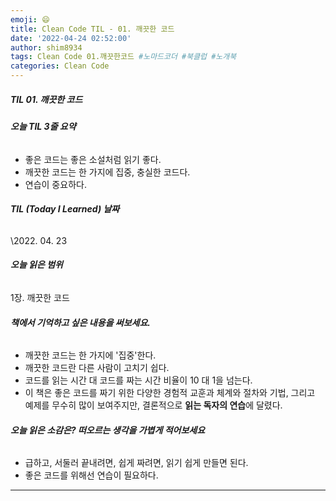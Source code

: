 ```yaml
---
emoji: 😄
title: Clean Code TIL - 01. 깨끗한 코드
date: '2022-04-24 02:52:00'
author: shim8934
tags: Clean Code 01.깨끗한코드 #노마드코더 #북클럽 #노개북
categories: Clean Code
---
```

##### TIL 01. 깨끗한 코드
###### **오늘 TIL 3줄 요약**

- 좋은 코드는 좋은 소설처럼 읽기 좋다.
- 깨끗한 코드는 한 가지에 집중, 충실한 코드다.
- 연습이 중요하다.


###### **TIL (Today I Learned) 날짜**

\2022. 04. 23



###### **오늘 읽은 범위**

1장. 깨끗한 코드



###### **책에서 기억하고 싶은 내용을 써보세요.**

- 깨끗한 코드는 한 가지에 '집중'한다.
- 깨끗한 코드란 다른 사람이 고치기 쉽다.
- 코드를 읽는 시간 대 코드를 짜는 시간 비율이 10 대 1을 넘는다.
- 이 책은 좋은 코드를 짜기 위한 다양한 경험적 교훈과 체계와 절차와 기법, 그리고 예제를 무수히 많이 보여주지만, 결론적으로 **읽는 독자의 연습**에 달렸다.



###### **오늘 읽은 소감은? 떠오르는 생각을 가볍게 적어보세요**

- 급하고, 서둘러 끝내려면, 쉽게 짜려면, 읽기 쉽게 만들면 된다.
- 좋은 코드를 위해선 연습이 필요하다.

---


```toc

```